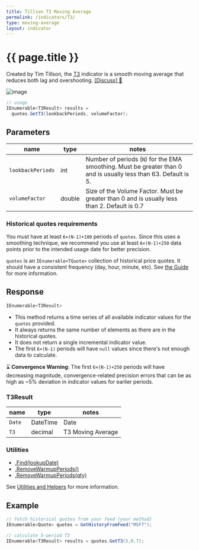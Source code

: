 ```yaml
---
title: Tillson T3 Moving Average
permalink: /indicators/T3/
type: moving-average
layout: indicator
---
```


# {{ page.title }}

Created by Tim Tillson, the [T3](https://www.forexfactory.com/attachment.php/845855?attachmentid=845855&d=1322724313) indicator is a smooth moving average that reduces both lag and overshooting.
[[Discuss] :speech_balloon:]({{site.github.repository_url}}/discussions/332 "Community discussion about this indicator")

![image]({{site.charturl}}/T3.png)

```csharp
// usage
IEnumerable<T3Result> results = 
  quotes.GetT3(lookbackPeriods, volumeFactor);  
```

## Parameters

| name | type | notes
| -- |-- |--
| `lookbackPeriods` | int | Number of periods (`N`) for the EMA smoothing.  Must be greater than 0 and is usually less than 63.  Default is 5.
| `volumeFactor` | double | Size of the Volume Factor.  Must be greater than 0 and is usually less than 2.  Default is 0.7

### Historical quotes requirements

You must have at least `6×(N-1)+100` periods of `quotes`.  Since this uses a smoothing technique, we recommend you use at least `6×(N-1)+250` data points prior to the intended usage date for better precision.

`quotes` is an `IEnumerable<TQuote>` collection of historical price quotes.  It should have a consistent frequency (day, hour, minute, etc).  See [the Guide]({{site.baseurl}}/guide/#historical-quotes) for more information.

## Response

```csharp
IEnumerable<T3Result>
```

- This method returns a time series of all available indicator values for the `quotes` provided.
- It always returns the same number of elements as there are in the historical quotes.
- It does not return a single incremental indicator value.
- The first `6×(N-1)` periods will have `null` values since there's not enough data to calculate.

:hourglass: **Convergence Warning**: The first `6×(N-1)+250` periods will have decreasing magnitude, convergence-related precision errors that can be as high as ~5% deviation in indicator values for earlier periods.

### T3Result

| name | type | notes
| -- |-- |--
| `Date` | DateTime | Date
| `T3` | decimal | T3 Moving Average

### Utilities

- [.Find(lookupDate)]({{site.baseurl}}/utilities#find-indicator-result-by-date)
- [.RemoveWarmupPeriods()]({{site.baseurl}}/utilities#remove-warmup-periods)
- [.RemoveWarmupPeriods(qty)]({{site.baseurl}}/utilities#remove-warmup-periods)

See [Utilities and Helpers]({{site.baseurl}}/utilities#utilities-for-indicator-results) for more information.

## Example

```csharp
// fetch historical quotes from your feed (your method)
IEnumerable<Quote> quotes = GetHistoryFromFeed("MSFT");

// calculate 5-period T3
IEnumerable<T3Result> results = quotes.GetT3(5,0.7);
```
